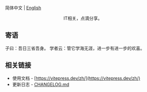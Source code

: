 简体中文 | [English](./README.en-US.md)

<div align="center">

IT相关，点滴分享。

</div>

## 寄语

子曰：吾日三省吾身。
学者云：管它学海无涯，进一步有进一步的欢喜。

## 相关链接

- 使用文档 - [https://vitepress.dev/zh/](https://vitepress.dev/zh/)
- 更新日志 - [CHANGELOG.md](./CHANGELOG.md)
